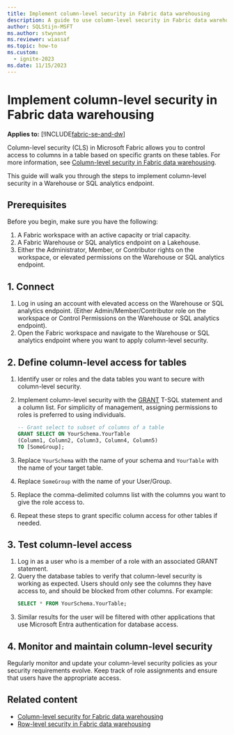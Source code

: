 ```yaml
---
title: Implement column-level security in Fabric data warehousing
description: A guide to use column-level security in Fabric data warehousing.
author: SQLStijn-MSFT
ms.author: stwynant
ms.reviewer: wiassaf
ms.topic: how-to
ms.custom:
  - ignite-2023
ms.date: 11/15/2023
---
```

# Implement column-level security in Fabric data warehousing

**Applies to:** [!INCLUDE[fabric-se-and-dw](includes/applies-to-version/fabric-se-and-dw.md)]

Column-level security (CLS) in Microsoft Fabric allows you to control access to columns in a table based on specific grants on these tables. For more information, see [Column-level security in Fabric data warehousing](column-level-security.md).

This guide will walk you through the steps to implement column-level security in a Warehouse or SQL analytics endpoint. 

## Prerequisites

Before you begin, make sure you have the following:

1. A Fabric workspace with an active capacity or trial capacity.
1. A Fabric Warehouse or SQL analytics endpoint on a Lakehouse.
1. Either the Administrator, Member, or Contributor rights on the workspace, or elevated permissions on the Warehouse or SQL analytics endpoint.

## 1. Connect

1. Log in using an account with elevated access on the Warehouse or SQL analytics endpoint. (Either Admin/Member/Contributor role on the workspace or Control Permissions on the Warehouse or SQL analytics endpoint).
1. Open the Fabric workspace and navigate to the Warehouse or SQL analytics endpoint where you want to apply column-level security.

## 2. Define column-level access for tables

1. Identify user or roles and the data tables you want to secure with column-level security.
1. Implement column-level security with the [GRANT](/sql/t-sql/statements/grant-transact-sql?view=fabric&preserve-view=true) T-SQL statement and a column list. For simplicity of management, assigning permissions to roles is preferred to using individuals.
    ```sql
    -- Grant select to subset of columns of a table
    GRANT SELECT ON YourSchema.YourTable 
    (Column1, Column2, Column3, Column4, Column5) 
    TO [SomeGroup];
    ```

1. Replace `YourSchema` with the name of your schema and `YourTable` with the name of your target table.
1. Replace `SomeGroup` with the name of your User/Group.
1. Replace the comma-delimited columns list with the columns you want to give the role access to.
1. Repeat these steps to grant specific column access for other tables if needed.

## 3. Test column-level access

1. Log in as a user who is a member of a role with an associated GRANT statement.
1. Query the database tables to verify that column-level security is working as expected. Users should only see the columns they have access to, and should be blocked from other columns. For example:
    ```sql
    SELECT * FROM YourSchema.YourTable;
    ```
1. Similar results for the user will be filtered with other applications that use Microsoft Entra authentication for database access.

## 4. Monitor and maintain column-level security

Regularly monitor and update your column-level security policies as your security requirements evolve. Keep track of role assignments and ensure that users have the appropriate access.

## Related content

- [Column-level security for Fabric data warehousing](column-level-security.md)
- [Row-level security in Fabric data warehousing](row-level-security.md)
